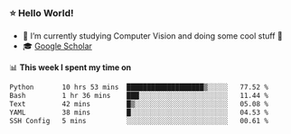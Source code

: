### ⭐️ Hello World!

<!--
**hologerry/hologerry** is a ✨ _special_ ✨ repository because its `README.md` (this file) appears on your GitHub profile.

Here are some ideas to get you started:

- 🔭 I’m currently working and studying on Computer Vision
- 🌱 I’m currently learning at Peking University
- 💬 Ask me about 
- 📫 How to reach me: E-mail
- 😄 Pronouns: he/his
- ⚡ Fun fact: Music is the Power
-->


- 🔭 I’m currently studying Computer Vision and doing some cool stuff 🤖
- 🎓 [Google Scholar](https://scholar.google.com/citations?user=3ykqW9wAAAAJ&hl=en)


📊 **This week I spent my time on**

<!--START_SECTION:waka-->

```txt
Python       10 hrs 53 mins  ███████████████████▒░░░░░   77.52 %
Bash         1 hr 36 mins    ███░░░░░░░░░░░░░░░░░░░░░░   11.44 %
Text         42 mins         █▒░░░░░░░░░░░░░░░░░░░░░░░   05.08 %
YAML         38 mins         █░░░░░░░░░░░░░░░░░░░░░░░░   04.53 %
SSH Config   5 mins          ░░░░░░░░░░░░░░░░░░░░░░░░░   00.61 %
```

<!--END_SECTION:waka-->
